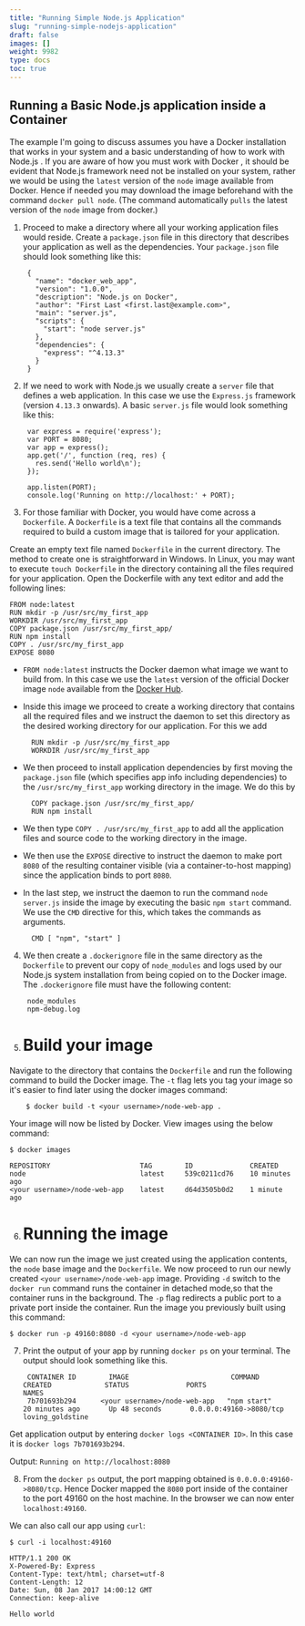 ```yaml
---
title: "Running Simple Node.js Application"
slug: "running-simple-nodejs-application"
draft: false
images: []
weight: 9982
type: docs
toc: true
---
```


## Running a Basic Node.js application inside a Container
The example I'm going to discuss assumes you have a Docker installation that works in your system and a basic understanding of how to work with Node.js . If you are aware of how you must work with Docker , it should be evident that Node.js framework need not be installed on your system, rather we would be using the `latest` version of the `node` image available from Docker. Hence if needed you may download the image beforehand with the command `docker pull node`. (The command automatically `pulls` the latest version of the `node` image from docker.)

1) Proceed to make a directory where all your working application files would reside. Create a `package.json` file in this directory that describes your application as well as the dependencies. Your `package.json` file should look something like this:

        {
          "name": "docker_web_app",
          "version": "1.0.0",
          "description": "Node.js on Docker",
          "author": "First Last <first.last@example.com>",
          "main": "server.js",
          "scripts": {
            "start": "node server.js"
          },
          "dependencies": {
            "express": "^4.13.3"
          }
        }

2. If we need to work with Node.js we usually create a `server` file that defines a web application. In this case we use the `Express.js` framework (version `4.13.3` onwards). A basic `server.js` file would look something like this:

        var express = require('express');
        var PORT = 8080;
        var app = express();
        app.get('/', function (req, res) {
          res.send('Hello world\n');
        });
        
        app.listen(PORT);
        console.log('Running on http://localhost:' + PORT);
    
3. For those familiar with Docker, you would have come across a `Dockerfile`. A `Dockerfile` is a text file that contains all the commands required to build a custom image that is tailored for your application.

Create an empty text file named `Dockerfile` in the current directory. The method to create one is straightforward in Windows. In Linux, you may want to execute `touch Dockerfile` in the directory containing all the files required for your application.
Open the Dockerfile with any text editor and add the following lines:

    FROM node:latest
    RUN mkdir -p /usr/src/my_first_app
    WORKDIR /usr/src/my_first_app
    COPY package.json /usr/src/my_first_app/
    RUN npm install
    COPY . /usr/src/my_first_app
    EXPOSE 8080
 
 * `FROM node:latest` instructs the Docker daemon what image we want to build from. In this case we use the `latest` version of the official Docker image `node` available from the [Docker Hub][1]. 

* Inside this image we proceed to create a working directory that contains all the required files and we instruct the daemon to set this directory as the desired working directory for our application. For this we add

        RUN mkdir -p /usr/src/my_first_app
        WORKDIR /usr/src/my_first_app
* We then proceed to install application dependencies by first moving the `package.json` file (which specifies app info including dependencies) to the `/usr/src/my_first_app` working directory in the image. We do this by

        COPY package.json /usr/src/my_first_app/
        RUN npm install 
        
* We then type `COPY . /usr/src/my_first_app` to add all the application files and source code to the working directory in the image.

* We then use the `EXPOSE` directive to instruct the daemon to make port `8080` of the resulting container visible (via a container-to-host mapping) since the application binds to port `8080`.

* In the last step, we instruct the daemon to run the command `node server.js` inside the image by executing the basic `npm start` command. We use the `CMD` directive for this, which takes the commands as arguments.

        CMD [ "npm", "start" ] 

4. We then create a `.dockerignore` file in the same directory as the `Dockerfile`
to prevent our copy of `node_modules` and logs used by our Node.js system installation from being copied on to the Docker image. The `.dockerignore` file must have the following content:

        node_modules
        npm-debug.log

5. # Build your image

Navigate to the directory that contains the `Dockerfile` and run the following command to build the Docker image. The `-t` flag lets you tag your image so it's easier to find later using the docker images command: 

        $ docker build -t <your username>/node-web-app .

Your image will now be listed by Docker. View images using the below command:

    $ docker images
    
    REPOSITORY                      TAG        ID              CREATED
    node                            latest     539c0211cd76    10 minutes ago
    <your username>/node-web-app    latest     d64d3505b0d2    1 minute ago
    
6. # Running the image

We can now run the image we just created using the application contents, the `node` base image and the `Dockerfile`. We now proceed to run our newly created `<your username>/node-web-app` image. Providing `-d` switch to the `docker run` command runs the container in detached mode,so that the container runs in the background. The `-p` flag redirects a public port to a private port inside the container. Run the image you previously built using this command:

    $ docker run -p 49160:8080 -d <your username>/node-web-app
7. Print the output of your app by running `docker ps` on your terminal. The output should look something like this.

        CONTAINER ID        IMAGE                         COMMAND             CREATED             STATUS              PORTS                     NAMES
        7b701693b294      <your username>/node-web-app   "npm start"         20 minutes ago       Up 48 seconds       0.0.0.0:49160->8080/tcp   loving_goldstine

Get application output by entering `docker logs <CONTAINER ID>`. In this case it is  `docker logs 7b701693b294`.

Output: `Running on http://localhost:8080`

8. From the `docker ps` output, the port mapping obtained is `0.0.0.0:49160->8080/tcp`.  Hence Docker mapped the `8080` port inside of the container to the port 49160 on the host machine. In the browser we can now enter `localhost:49160`.

We can also call our app using `curl`:

    $ curl -i localhost:49160
    
    HTTP/1.1 200 OK
    X-Powered-By: Express
    Content-Type: text/html; charset=utf-8
    Content-Length: 12
    Date: Sun, 08 Jan 2017 14:00:12 GMT
    Connection: keep-alive
    
    Hello world      

 [1]: https://hub.docker.com/

